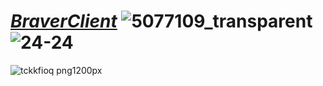 #  ***[BraverClient](https://tdljt22b-4000.euw.devtunnels.ms)*** ![5077109_transparent](https://github.com/BraverClient/HelloWorld/assets/93947784/0e23dde6-ed38-426d-b945-b024078a4fae)![24-24](https://github.com/BraverClient/HelloWorld/assets/93947784/fb8f8d97-66d6-4972-9091-11b1cf7de74d)





![tckkfioq png1200px](https://github.com/BraverClient/HelloWorld/assets/93947784/9d48f394-eb5b-45a5-867b-aedff0d0c490)
